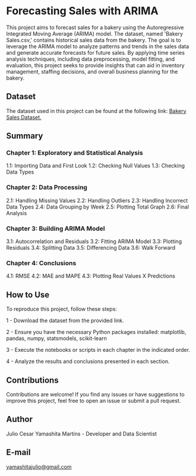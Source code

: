 # Forecasting Sales with ARIMA
This project aims to forecast sales for a bakery using the Autoregressive Integrated Moving Average (ARIMA) model. The dataset, named 'Bakery Sales.csv,' contains historical sales data from the bakery. The goal is to leverage the ARIMA model to analyze patterns and trends in the sales data and generate accurate forecasts for future sales. By applying time series analysis techniques, including data preprocessing, model fitting, and evaluation, this project seeks to provide insights that can aid in inventory management, staffing decisions, and overall business planning for the bakery.

## Dataset
The dataset used in this project can be found at the following link: [Bakery Sales Dataset.](https://www.kaggle.com/datasets/hosubjeong/bakery-sales)

## Summary
### Chapter 1: Exploratory and Statistical Analysis
1.1: Importing Data and First Look
1.2: Checking Null Values
1.3: Checking Data Types
### Chapter 2: Data Processing
2.1: Handling Missing Values
2.2: Handling Outliers
2.3: Handling Incorrect Data Types
2.4: Data Grouping by Week
2.5: Plotting Total Graph
2.6: Final Analysis
### Chapter 3: Building ARIMA Model
3.1: Autocorrelation and Residuals
3.2: Fitting ARIMA Model
3.3: Plotting Residuals
3.4: Splitting Data
3.5: Differencing Data
3.6: Walk Forward
### Chapter 4: Conclusions
4.1: RMSE
4.2: MAE and MAPE
4.3: Plotting Real Values X Predictions
## How to Use
To reproduce this project, follow these steps:

1 - Download the dataset from the provided link.

2 - Ensure you have the necessary Python packages installed: matplotlib, pandas, numpy, statsmodels, scikit-learn

3 - Execute the notebooks or scripts in each chapter in the indicated order.

4 - Analyze the results and conclusions presented in each section.

## Contributions
Contributions are welcome! If you find any issues or have suggestions to improve this project, feel free to open an issue or submit a pull request.

## Author
Julio Cesar Yamashita Martins - Developer and Data Scientist

## E-mail
yamashitajulio@gmail.com
